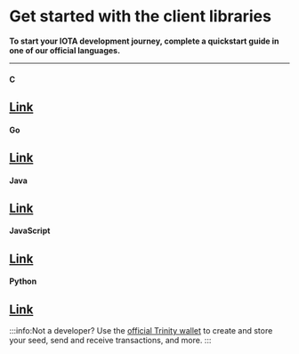 # Get started with the client libraries

**To start your IOTA development journey, complete a quickstart guide in one of our official languages.**

---------------
#### **C** ####
[Link](r../getting-started/c-quickstart.md)
---
#### **Go** ####
[Link](../getting-started/go-quickstart.md)
---
#### **Java** ####
[Link](../getting-started/java-quickstart.md)
---
#### **JavaScript** ####
[Link](../getting-started/js-quickstart.md)
---
#### **Python** ####
[Link](../getting-started/python-quickstart.md)
---------------

:::info:Not a developer?
Use the [official Trinity wallet](root://wallets/0.1/trinity/introduction/overview.md) to create and store your seed, send and receive transactions, and more.
:::

